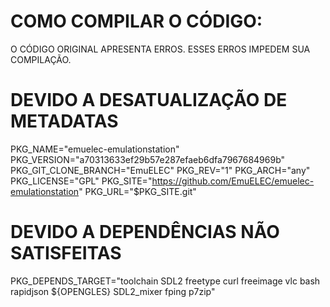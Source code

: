 COMO COMPILAR O CÓDIGO:
===============================================

O CÓDIGO ORIGINAL APRESENTA ERROS. ESSES ERROS IMPEDEM SUA COMPILAÇÃO.

DEVIDO A DESATUALIZAÇÃO DE METADATAS
===================
PKG_NAME="emuelec-emulationstation"
PKG_VERSION="a70313633ef29b57e287efaeb6dfa7967684969b"
PKG_GIT_CLONE_BRANCH="EmuELEC"
PKG_REV="1"
PKG_ARCH="any"
PKG_LICENSE="GPL"
PKG_SITE="https://github.com/EmuELEC/emuelec-emulationstation"
PKG_URL="$PKG_SITE.git"

DEVIDO A DEPENDÊNCIAS NÃO SATISFEITAS
====================
PKG_DEPENDS_TARGET="toolchain SDL2 freetype curl freeimage vlc bash rapidjson ${OPENGLES} SDL2_mixer fping p7zip"




